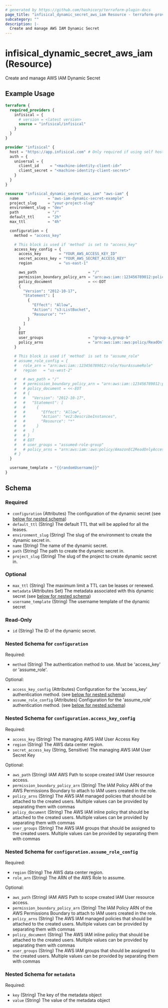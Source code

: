 ```yaml
---
# generated by https://github.com/hashicorp/terraform-plugin-docs
page_title: "infisical_dynamic_secret_aws_iam Resource - terraform-provider-infisical"
subcategory: ""
description: |-
  Create and manage AWS IAM Dynamic Secret
---
```


# infisical_dynamic_secret_aws_iam (Resource)

Create and manage AWS IAM Dynamic Secret

## Example Usage

```terraform
terraform {
  required_providers {
    infisical = {
      # version = <latest version>
      source = "infisical/infisical"
    }
  }
}

provider "infisical" {
  host = "https://app.infisical.com" # Only required if using self hosted instance of Infisical, default is https://app.infisical.com
  auth = {
    universal = {
      client_id     = "<machine-identity-client-id>"
      client_secret = "<machine-identity-client-secret>"
    }
  }
}

resource "infisical_dynamic_secret_aws_iam" "aws-iam" {
  name             = "aws-iam-dynamic-secret-example"
  project_slug     = "your-project-slug"
  environment_slug = "dev"
  path             = "/"
  default_ttl      = "2h"
  max_ttl          = "4h"

  configuration = {
    method = "access_key"

    # This block is used if 'method' is set to "access_key"
    access_key_config = {
      access_key        = "YOUR_AWS_ACCESS_KEY_ID"
      secret_access_key = "YOUR_AWS_SECRET_ACCESS_KEY"
      region            = "us-east-1"

      aws_path                       = "/"
      permission_boundary_policy_arn = "arn:aws:iam::123456789012:policy/YourBoundaryPolicy"
      policy_document                = <<-EOT
      {
        "Version": "2012-10-17",
        "Statement": [
          {
            "Effect": "Allow",
            "Action": "s3:ListBucket",
            "Resource": "*"
          }
        ]
      }
      EOT
      user_groups                    = "group-a,group-b"
      policy_arns                    = "arn:aws:iam::aws:policy/ReadOnlyAccess,arn:aws:iam::123456789012:policy/SpecificPolicy"
    }

    # This block is used if 'method' is set to "assume_role"
    # assume_role_config = {
    #   role_arn = "arn:aws:iam::123456789012:role/YourAssumeRole"
    #   region   = "us-west-2"

    #   # aws_path = "/"
    #   # permission_boundary_policy_arn = "arn:aws:iam::123456789012:policy/YourBoundaryPolicyForAssumedRole"
    #   # policy_document = <<-EOT
    #   # {
    #   #   "Version": "2012-10-17",
    #   #   "Statement": [
    #   #     {
    #   #       "Effect": "Allow",
    #   #       "Action": "ec2:DescribeInstances",
    #   #       "Resource": "*"
    #   #     }
    #   #   ]
    #   # }
    #   # EOT
    #   # user_groups = "assumed-role-group"
    #   # policy_arns = "arn:aws:iam::aws:policy/AmazonEC2ReadOnlyAccess"
    # }
  }

  username_template = "{{randomUsername}}"
}
```

<!-- schema generated by tfplugindocs -->
## Schema

### Required

- `configuration` (Attributes) The configuration of the dynamic secret (see [below for nested schema](#nestedatt--configuration))
- `default_ttl` (String) The default TTL that will be applied for all the leases.
- `environment_slug` (String) The slug of the environment to create the dynamic secret in.
- `name` (String) The name of the dynamic secret.
- `path` (String) The path to create the dynamic secret in.
- `project_slug` (String) The slug of the project to create dynamic secret in.

### Optional

- `max_ttl` (String) The maximum limit a TTL can be leases or renewed.
- `metadata` (Attributes Set) The metadata associated with this dynamic secret (see [below for nested schema](#nestedatt--metadata))
- `username_template` (String) The username template of the dynamic secret

### Read-Only

- `id` (String) The ID of the dynamic secret.

<a id="nestedatt--configuration"></a>
### Nested Schema for `configuration`

Required:

- `method` (String) The authentication method to use. Must be 'access_key' or 'assume_role'.

Optional:

- `access_key_config` (Attributes) Configuration for the 'access_key' authentication method. (see [below for nested schema](#nestedatt--configuration--access_key_config))
- `assume_role_config` (Attributes) Configuration for the 'assume_role' authentication method. (see [below for nested schema](#nestedatt--configuration--assume_role_config))

<a id="nestedatt--configuration--access_key_config"></a>
### Nested Schema for `configuration.access_key_config`

Required:

- `access_key` (String) The managing AWS IAM User Access Key
- `region` (String) The AWS data center region.
- `secret_access_key` (String, Sensitive) The managing AWS IAM User Secret Key

Optional:

- `aws_path` (String) IAM AWS Path to scope created IAM User resource access.
- `permission_boundary_policy_arn` (String) The IAM Policy ARN of the AWS Permissions Boundary to attach to IAM users created in the role.
- `policy_arns` (String) The AWS IAM managed policies that should be attached to the created users. Multiple values can be provided by separating them with commas
- `policy_document` (String) The AWS IAM inline policy that should be attached to the created users. Multiple values can be provided by separating them with commas
- `user_groups` (String) The AWS IAM groups that should be assigned to the created users. Multiple values can be provided by separating them with commas


<a id="nestedatt--configuration--assume_role_config"></a>
### Nested Schema for `configuration.assume_role_config`

Required:

- `region` (String) The AWS data center region.
- `role_arn` (String) The ARN of the AWS Role to assume.

Optional:

- `aws_path` (String) IAM AWS Path to scope created IAM User resource access.
- `permission_boundary_policy_arn` (String) The IAM Policy ARN of the AWS Permissions Boundary to attach to IAM users created in the role.
- `policy_arns` (String) The AWS IAM managed policies that should be attached to the created users. Multiple values can be provided by separating them with commas
- `policy_document` (String) The AWS IAM inline policy that should be attached to the created users. Multiple values can be provided by separating them with commas
- `user_groups` (String) The AWS IAM groups that should be assigned to the created users. Multiple values can be provided by separating them with commas



<a id="nestedatt--metadata"></a>
### Nested Schema for `metadata`

Required:

- `key` (String) The key of the metadata object
- `value` (String) The value of the metadata object
